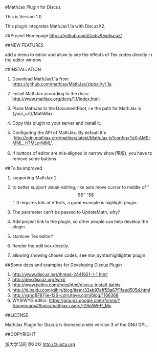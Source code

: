 #MathJax Plugin for Discuz

This is Version 1.0.

This plugin integrates MathJax1.1a with DiscuzX2.

##Project Homepage
https://github.com/Coiby/texdiscuz/

##NEW FEATURES

add a menu to editor and allow to see the effects of Tex codes directly in the editor window

##INSTALLATION

1. Download MathJax1.1a from 
     https://github.com/mathjax/MathJax/zipball/v1.1a.

2. Install MathJax according to the docs:
     http://www.mathjax.org/docs/1.1/index.html

3. Place MathJax to the DocumentRoot, i.e the path for MathJax is {your_url}/MathMax

4. Copy this plugin to your server and install it.

5. Configuring the API of MathJax. By default it's 'http://cdn.mathjax.org/mathjax/latest/MathJax.js?config=TeX-AMS-MML_HTMLorMML'.

6. If buttons of editor are mis-aligned in narrow show(窄版), you have to remove some buttons.


##To be improved

1. supporting MathJax 2

2. to better support visual-editing, like auto move cursor to middle of "$$" "$$". It requires lots of efforts, a good example is highlight plugin.

3. The parameter can't be passed to UpdateMath, why?

4. Add project link to the plugin, so other people can help develop the plugin.

5. stanlone Tex editor?

6. Render the edit box directly.

7. allowing showing chosen codes, see mw_syntaxhighlighter plugin

##Some docs and examples for Developing Discuz Plugin

1. http://www.discuz.net/thread-2441621-1-1.html
2. http://dev.discuz.org/wiki/
3. http://www.jiathis.com/help/html/discuz-install-jiathis
4. http://hi.baidu.com/qihjn/blog/item/33ab97aff58a67f1faed505d.html
5. http://yang8787jie-126-com.iteye.com/blog/1166388
6. WYSIWYG editor: https://groups.google.com/forum/?fromgroups#!topic/mathjax-users/-26eAW-P_Mo

##LICENSE

MathJax Plugin for Discuz is licensed under version 3 of the GNU GPL.


##COPYRIGHT

浙大学习网 @2012 http://zjustu.org 
